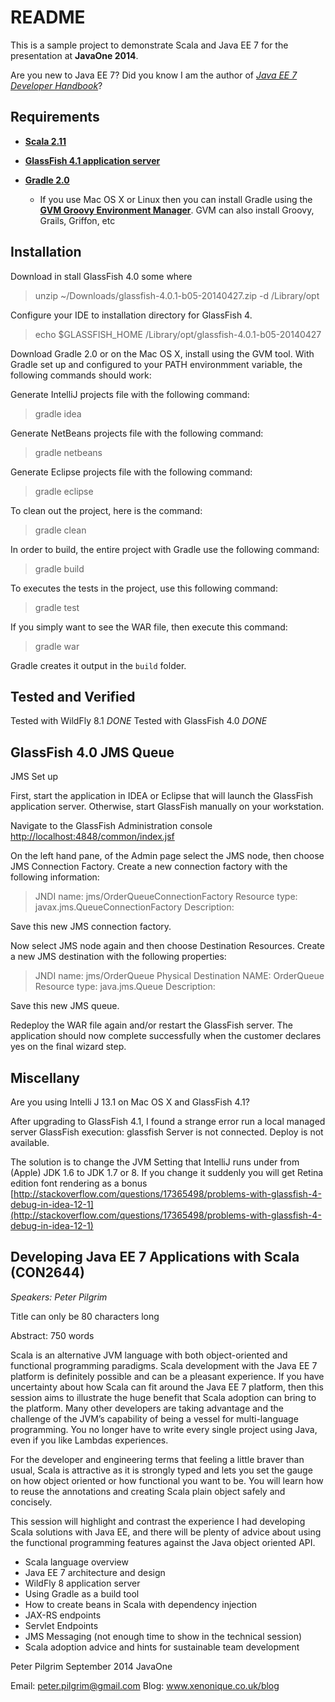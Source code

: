 README
========

This is a sample project to demonstrate Scala and Java EE 7 for the presentation at **JavaOne 2014**.

Are you new to Java EE 7? Did you know I am the author of [*Java EE 7 Developer Handbook*](https://www.packtpub.com/application-development/java-ee-7-developer-handbook)?



Requirements
-------------

* [**Scala 2.11**](http://scala-lang.org/download/)
 
* [**GlassFish 4.1 application server**](https://glassfish.java.net/)

* [**Gradle 2.0**](http://www.gradle.org/downloads)

    * If you use Mac OS X or Linux then you can install Gradle using the [**GVM Groovy Environment Manager**](http://gvmtool.net/). GVM can also install Groovy, Grails, Griffon, etc


Installation
--------------

Download in stall GlassFish 4.0 some where


> unzip  ~/Downloads/glassfish-4.0.1-b05-20140427.zip  -d /Library/opt
  

Configure your IDE to installation directory for GlassFish 4. 


> echo $GLASSFISH_HOME
/Library/opt/glassfish-4.0.1-b05-20140427


Download Gradle 2.0 or on the Mac OS X, install using the GVM tool. With Gradle set up and configured to your PATH
environmment variable, the following commands should work:


Generate IntelliJ projects file with the following command:

> gradle idea

Generate NetBeans projects file with the following command:

> gradle netbeans

Generate Eclipse projects file with the following command:

> gradle eclipse


To clean out the project, here is the command:

> gradle clean

In order to build, the entire project with Gradle use the following command:

> gradle build

To executes the tests in the project, use this following command:

> gradle test

If you simply want to see the WAR file, then execute this command:

> gradle war


Gradle creates it output in the `build` folder.



Tested and Verified
---------------------

Tested with WildFly 8.1 *DONE*
Tested with GlassFish 4.0 *DONE*


GlassFish 4.0 JMS Queue
-------------------------

JMS Set up


First, start the application in IDEA or Eclipse that will launch the GlassFish application server. Otherwise, start
GlassFish manually on your workstation. 

Navigate to the GlassFish Administration console [http://localhost:4848/common/index.jsf](http://localhost:4848/common/index.jsf)

On the left hand pane, of the Admin page select the JMS node, then choose JMS Connection Factory. Create a new
connection factory with the following information:


> JNDI name:          jms/OrderQueueConnectionFactory
> Resource type:      javax.jms.QueueConnectionFactory
> Description:        <BLANK>


Save this new JMS connection factory.


Now select JMS node again and then choose Destination Resources. Create a new JMS destination with the following 
properties: 

> JNDI name:                      jms/OrderQueue
> Physical Destination NAME:      OrderQueue
> Resource type:                  java.jms.Queue
> Description:                    <BLANK>

Save this new JMS queue.




Redeploy the WAR file again and/or restart the GlassFish server. The application should now complete successfully 
when the customer declares yes on the final wizard step. 



Miscellany
------------

Are you using Intelli J 13.1 on Mac OS X and GlassFish 4.1?

After upgrading to GlassFish 4.1, I found a strange error run a local managed server GlassFish execution: glassfish Server is not connected. Deploy is not available.

The solution is to change the JVM Setting that IntelliJ runs under from (Apple) JDK 1.6 to JDK 1.7 or 8. If you change it suddenly you will get Retina edition font rendering as a bonus
[http://stackoverflow.com/questions/17365498/problems-with-glassfish-4-debug-in-idea-12-1](http://stackoverflow.com/questions/17365498/problems-with-glassfish-4-debug-in-idea-12-1)



Developing Java EE 7 Applications with Scala (CON2644)
-------------------------------------------------------

*Speakers: Peter Pilgrim*

Title can only be  80 characters long

Abstract: 750 words

Scala is an alternative JVM language with both object-oriented and functional programming paradigms. Scala development with the Java EE 7 platform is definitely possible and can be a pleasant experience. If you have uncertainty about how Scala can fit around the Java EE 7 platform, then this session aims to illustrate the huge benefit that Scala adoption can bring to the platform. Many other developers are taking advantage and the challenge of the JVM’s capability of being a vessel for multi-language programming. You no longer have to write every single project using Java, even if you like Lambdas experiences. 

For the developer and engineering terms that feeling a little braver than usual, Scala is attractive as it is strongly typed and lets you set the gauge on how object oriented or how functional you want to be. You will learn how to reuse the annotations and creating Scala plain object safely and concisely. 

This session will highlight and contrast the experience I had developing Scala solutions with Java EE, and there will be plenty of advice about using the functional programming features against the Java object oriented API. 

* Scala language overview
* Java EE 7 architecture and design
* WildFly 8 application server 
* Using Gradle as a build tool
* How to create beans in Scala with dependency injection
* JAX-RS endpoints
* Servlet Endpoints
* JMS Messaging (not enough time to show in the technical session)
* Scala adoption advice and hints for sustainable team development


Peter Pilgrim
September 2014
JavaOne 


Email: peter.pilgrim@gmail.com
Blog: www.xenonique.co.uk/blog





